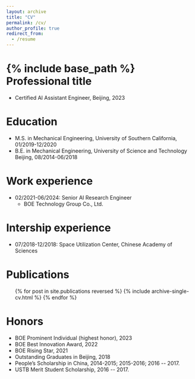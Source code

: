```yaml
---
layout: archive
title: "CV"
permalink: /cv/
author_profile: true
redirect_from:
  - /resume
---
```


{% include base_path %}
Professional title
======
* Certified AI Assistant Engineer, Beijing, 2023

Education
======
* M.S. in Mechanical Engineering, University of Southern California, 01/2019-12/2020
* B.E. in Mechanical Engineering, University of Science and Technology Beijing, 08/2014-06/2018

Work experience
======
* 02/2021-06/2024: Senior AI Research Engineer
  * BOE Technology Group Co., Ltd.

Intership experience
======
* 07/2018-12/2018: Space Utilization Center, Chinese Academy of Sciences

Publications
======
  <ul>{% for post in site.publications reversed %}
    {% include archive-single-cv.html %}
  {% endfor %}</ul>

Honors
======
* BOE Prominent Individual (highest honor), 2023
* BOE Best Innovation Award, 2022
* BOE Rising Star, 2021
* Outstanding Graduates in Beijing, 2018
* People’s Scholarship in China, 2014-2015; 2015-2016; 2016 -- 2017.
* USTB Merit Student Scholarship, 2016 -- 2017.
